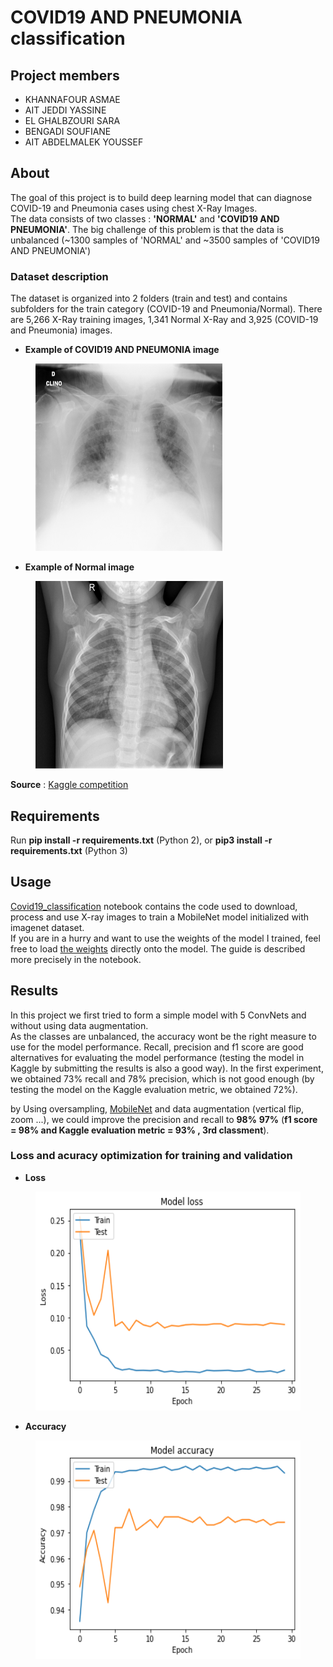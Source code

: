 # COVID19 AND PNEUMONIA classification

## Project members 

* KHANNAFOUR ASMAE
* AIT JEDDI YASSINE
* EL GHALBZOURI SARA
* BENGADI SOUFIANE
* AIT ABDELMALEK YOUSSEF
## About

The goal of this project is to build deep learning model that can diagnose COVID-19 and Pneumonia cases using chest X-Ray Images.  
The data consists of two classes : **'NORMAL'** and **'COVID19 AND PNEUMONIA'**. The big challenge of this problem is that the data is unbalanced  (~1300 samples of 'NORMAL' and ~3500 samples of 'COVID19 AND PNEUMONIA')

### Dataset description
The dataset is organized into 2 folders (train and test) and contains subfolders for the train category (COVID-19 and Pneumonia/Normal). There are 5,266 X-Ray training images, 1,341 Normal X-Ray and 3,925 (COVID-19 and Pneumonia) images.
* **Example of COVID19 AND PNEUMONIA image**
<figure>
    <img src="https://github.com/Altimis/COVID19-AND-PNEUMONIA-CLASSIFICATION/blob/master/images/covid.jpeg"  title="COVID19 AND PNEUMONIA"  width="300" height="300"/>
</figure>  

* **Example of Normal image**

<figure>
    <img src="https://github.com/Altimis/COVID19-AND-PNEUMONIA-CLASSIFICATION/blob/master/images/normal.jpeg"  title="Normal"   width="300" height="300"/>
</figure>  

**Source** : [Kaggle competition](https://www.kaggle.com/c/deep-learning-competition-cs-2020) 

## Requirements

Run **pip install -r requirements.txt** (Python 2), or **pip3 install -r requirements.txt** (Python 3)  

## Usage

[Covid19_classification](https://github.com/Altimis/COVID19-AND-PNEUMONIA-CLASSIFICATION/blob/master/Covid19_classification.ipynb) notebook contains the code used to download, process and use X-ray images to train a MobileNet model initialized with imagenet dataset.  
If you are in a hurry and want to use the weights of the model I trained, feel free to load [the weights](https://github.com/Altimis/COVID19-AND-PNEUMONIA-CLASSIFICATION/blob/master/best_weights.hdf5) directly onto the model. The guide is described more precisely in the notebook. 

## Results

In this project we first tried to form a simple model with 5 ConvNets and without using data augmentation.  
As the classes are unbalanced, the accuracy wont be the right measure to use for the model performance. Recall, precision and f1 score are good alternatives for evaluating the model performance (testing the model in Kaggle by submitting the results is also a good way). In the first experiment, we obtained 73% recall and 78% precision, which is not good enough (by testing the model on the Kaggle evaluation metric, we obtained 72%).  
  
  by Using oversampling, [MobileNet](https://keras.io/api/applications/mobilenet/) and data augmentation (vertical flip, zoom ...), we could improve the precision and recall to **98%** **97%** (**f1 score = 98% and Kaggle evaluation metric = 93% , 3rd classment**).
  
###  Loss and acuracy optimization for training and validation

* **Loss**
<figure>
    <img src="https://github.com/Altimis/COVID19-AND-PNEUMONIA-CLASSIFICATION/blob/master/images/loss.png"  title="Loss function"  width="500" height="350"/>
</figure>  

* **Accuracy**
<figure>
    <img src="https://github.com/Altimis/COVID19-AND-PNEUMONIA-CLASSIFICATION/blob/master/images/accuracy.png"  title="Accuracy"  width="500" height="350"/>
</figure>  
